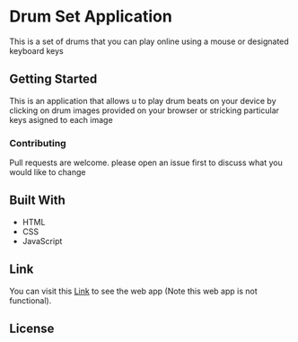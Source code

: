 # Drum Set Application

This is a set of drums that you can play online using a mouse or designated keyboard keys

## Getting Started

This is an application that allows u to play drum beats on your device by clicking on drum images provided on your browser or stricking particular keys asigned to each image

 

### Contributing
Pull requests are welcome. please open an issue first to discuss what you would like to change






## Built With

* HTML
* CSS
* JavaScript


## Link

You can visit this [Link](https://full-stack-developer-academy.github.io/drums/) to see the web app (Note this web app is not functional).



## License






